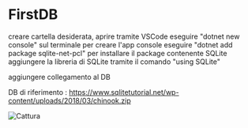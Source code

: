 # FirstDB
creare cartella desiderata, aprire tramite VSCode
eseguire "dotnet new console" sul terminale per creare l'app console
eseguire "dotnet add package sqlite-net-pcl" per installare il package contenente SQLite
aggiungere la libreria di SQLite tramite il comando "using SQLite"

aggiungere collegamento al DB

DB di riferimento : https://www.sqlitetutorial.net/wp-content/uploads/2018/03/chinook.zip

![Cattura](https://user-images.githubusercontent.com/116790986/235083647-88552b91-385f-4e19-b0f5-5f79302a0e75.PNG)
